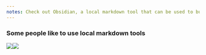 ```yaml
---
notes: Check out Obsidian, a local markdown tool that can be used to build a website, or the content for one, and is great for keeping track of notes. Bear is a tool a lot of people use for writing blog posts.
---
```


### Some people like to use local markdown tools

<div class="twin-images">
    <a href="https://obsidian.md/" target="_blank"><img src="/build-a-website/images/obsidian.png"></a><a href="https://bear.app/" target="_blank"><img src="/build-a-website/images/bear.jpg"></a>
</div>